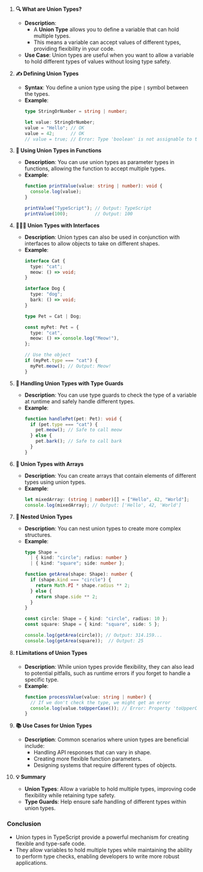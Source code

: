 1. **🔍 What are Union Types?**
   - **Description**: 
	   - A **Union Type** allows you to define a variable that can hold multiple types. 
	   - This means a variable can accept values of different types, providing flexibility in your code.
   - **Use Case**: Union types are useful when you want to allow a variable to hold different types of values without losing type safety.

2. **✍️ Defining Union Types**
   - **Syntax**: You define a union type using the pipe `|` symbol between the types.
   - **Example**:
     ```typescript
     type StringOrNumber = string | number;

     let value: StringOrNumber;
     value = "Hello"; // OK
     value = 42;      // OK
     // value = true; // Error: Type 'boolean' is not assignable to type 'StringOrNumber'
     ```

3. **🔄 Using Union Types in Functions**
   - **Description**: You can use union types as parameter types in functions, allowing the function to accept multiple types.
   - **Example**:
     ```typescript
     function printValue(value: string | number): void {
       console.log(value);
     }

     printValue("TypeScript"); // Output: TypeScript
     printValue(100);          // Output: 100
     ```

4. **🧑‍🤝‍🧑 Union Types with Interfaces**
   - **Description**: Union types can also be used in conjunction with interfaces to allow objects to take on different shapes.
   - **Example**:
     ```typescript
     interface Cat {
       type: "cat";
       meow: () => void;
     }

     interface Dog {
       type: "dog";
       bark: () => void;
     }

     type Pet = Cat | Dog;

     const myPet: Pet = {
       type: "cat",
       meow: () => console.log("Meow!"),
     };

     // Use the object
     if (myPet.type === "cat") {
       myPet.meow(); // Output: Meow!
     }
     ```

5. **🔄 Handling Union Types with Type Guards**
   - **Description**: You can use type guards to check the type of a variable at runtime and safely handle different types.
   - **Example**:
     ```typescript
     function handlePet(pet: Pet): void {
       if (pet.type === "cat") {
         pet.meow(); // Safe to call meow
       } else {
         pet.bark(); // Safe to call bark
       }
     }
     ```

6. **🌟 Union Types with Arrays**
   - **Description**: You can create arrays that contain elements of different types using union types.
   - **Example**:
     ```typescript
     let mixedArray: (string | number)[] = ["Hello", 42, "World"];
     console.log(mixedArray); // Output: ['Hello', 42, 'World']
     ```

7. **🔗 Nested Union Types**
   - **Description**: You can nest union types to create more complex structures.
   - **Example**:
     ```typescript
     type Shape = 
       | { kind: "circle"; radius: number }
       | { kind: "square"; side: number };

     function getArea(shape: Shape): number {
       if (shape.kind === "circle") {
         return Math.PI * shape.radius ** 2;
       } else {
         return shape.side ** 2;
       }
     }

     const circle: Shape = { kind: "circle", radius: 10 };
     const square: Shape = { kind: "square", side: 5 };

     console.log(getArea(circle)); // Output: 314.159...
     console.log(getArea(square));  // Output: 25
     ```

8. **❗ Limitations of Union Types**
   - **Description**: While union types provide flexibility, they can also lead to potential pitfalls, such as runtime errors if you forget to handle a specific type.
   - **Example**:
     ```typescript
     function processValue(value: string | number) {
       // If we don't check the type, we might get an error
       console.log(value.toUpperCase()); // Error: Property 'toUpperCase' does not exist on type 'number'
     }
     ```

9. **📚 Use Cases for Union Types**
   - **Description**: Common scenarios where union types are beneficial include:
     - Handling API responses that can vary in shape.
     - Creating more flexible function parameters.
     - Designing systems that require different types of objects.

10. **💡 Summary**
    - **Union Types**: Allow a variable to hold multiple types, improving code flexibility while retaining type safety.
    - **Type Guards**: Help ensure safe handling of different types within union types.

### Conclusion
- Union types in TypeScript provide a powerful mechanism for creating flexible and type-safe code. 
- They allow variables to hold multiple types while maintaining the ability to perform type checks, enabling developers to write more robust applications.
